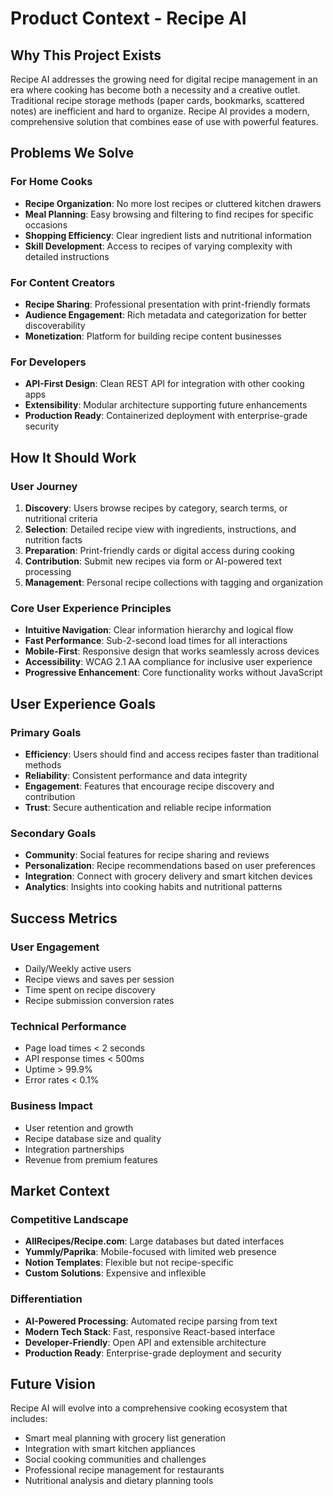 # Product Context - Recipe AI

## Why This Project Exists

Recipe AI addresses the growing need for digital recipe management in an era where cooking has become both a necessity and a creative outlet. Traditional recipe storage methods (paper cards, bookmarks, scattered notes) are inefficient and hard to organize. Recipe AI provides a modern, comprehensive solution that combines ease of use with powerful features.

## Problems We Solve

### For Home Cooks
- **Recipe Organization**: No more lost recipes or cluttered kitchen drawers
- **Meal Planning**: Easy browsing and filtering to find recipes for specific occasions
- **Shopping Efficiency**: Clear ingredient lists and nutritional information
- **Skill Development**: Access to recipes of varying complexity with detailed instructions

### For Content Creators
- **Recipe Sharing**: Professional presentation with print-friendly formats
- **Audience Engagement**: Rich metadata and categorization for better discoverability
- **Monetization**: Platform for building recipe content businesses

### For Developers
- **API-First Design**: Clean REST API for integration with other cooking apps
- **Extensibility**: Modular architecture supporting future enhancements
- **Production Ready**: Containerized deployment with enterprise-grade security

## How It Should Work

### User Journey
1. **Discovery**: Users browse recipes by category, search terms, or nutritional criteria
2. **Selection**: Detailed recipe view with ingredients, instructions, and nutrition facts
3. **Preparation**: Print-friendly cards or digital access during cooking
4. **Contribution**: Submit new recipes via form or AI-powered text processing
5. **Management**: Personal recipe collections with tagging and organization

### Core User Experience Principles
- **Intuitive Navigation**: Clear information hierarchy and logical flow
- **Fast Performance**: Sub-2-second load times for all interactions
- **Mobile-First**: Responsive design that works seamlessly across devices
- **Accessibility**: WCAG 2.1 AA compliance for inclusive user experience
- **Progressive Enhancement**: Core functionality works without JavaScript

## User Experience Goals

### Primary Goals
- **Efficiency**: Users should find and access recipes faster than traditional methods
- **Reliability**: Consistent performance and data integrity
- **Engagement**: Features that encourage recipe discovery and contribution
- **Trust**: Secure authentication and reliable recipe information

### Secondary Goals
- **Community**: Social features for recipe sharing and reviews
- **Personalization**: Recipe recommendations based on user preferences
- **Integration**: Connect with grocery delivery and smart kitchen devices
- **Analytics**: Insights into cooking habits and nutritional patterns

## Success Metrics

### User Engagement
- Daily/Weekly active users
- Recipe views and saves per session
- Time spent on recipe discovery
- Recipe submission conversion rates

### Technical Performance
- Page load times < 2 seconds
- API response times < 500ms
- Uptime > 99.9%
- Error rates < 0.1%

### Business Impact
- User retention and growth
- Recipe database size and quality
- Integration partnerships
- Revenue from premium features

## Market Context

### Competitive Landscape
- **AllRecipes/Recipe.com**: Large databases but dated interfaces
- **Yummly/Paprika**: Mobile-focused with limited web presence
- **Notion Templates**: Flexible but not recipe-specific
- **Custom Solutions**: Expensive and inflexible

### Differentiation
- **AI-Powered Processing**: Automated recipe parsing from text
- **Modern Tech Stack**: Fast, responsive React-based interface
- **Developer-Friendly**: Open API and extensible architecture
- **Production Ready**: Enterprise-grade deployment and security

## Future Vision

Recipe AI will evolve into a comprehensive cooking ecosystem that includes:
- Smart meal planning with grocery list generation
- Integration with smart kitchen appliances
- Social cooking communities and challenges
- Professional recipe management for restaurants
- Nutritional analysis and dietary planning tools
